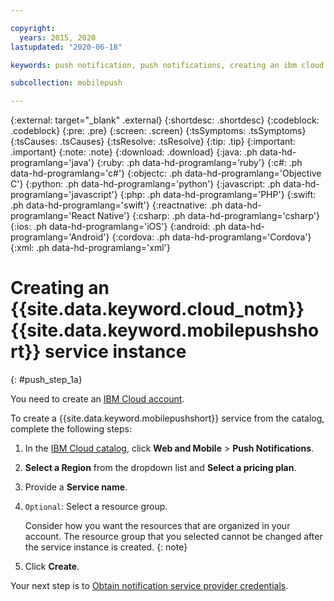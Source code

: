```yaml
---

copyright:
  years: 2015, 2020
lastupdated: "2020-06-18"

keywords: push notification, push notifications, creating an ibm cloud service instance, ibm cloud service

subcollection: mobilepush

---
```


{:external: target="_blank" .external}
{:shortdesc: .shortdesc}
{:codeblock: .codeblock}
{:pre: .pre}
{:screen: .screen}
{:tsSymptoms: .tsSymptoms}
{:tsCauses: .tsCauses}
{:tsResolve: .tsResolve}
{:tip: .tip}
{:important: .important}
{:note: .note}
{:download: .download}
{:java: .ph data-hd-programlang='java'}
{:ruby: .ph data-hd-programlang='ruby'}
{:c#: .ph data-hd-programlang='c#'}
{:objectc: .ph data-hd-programlang='Objective C'}
{:python: .ph data-hd-programlang='python'}
{:javascript: .ph data-hd-programlang='javascript'}
{:php: .ph data-hd-programlang='PHP'}
{:swift: .ph data-hd-programlang='swift'}
{:reactnative: .ph data-hd-programlang='React Native'}
{:csharp: .ph data-hd-programlang='csharp'}
{:ios: .ph data-hd-programlang='iOS'}
{:android: .ph data-hd-programlang='Android'}
{:cordova: .ph data-hd-programlang='Cordova'}
{:xml: .ph data-hd-programlang='xml'}

# Creating an {{site.data.keyword.cloud_notm}} {{site.data.keyword.mobilepushshort}} service instance
{: #push_step_1a}

You need to create an [IBM Cloud account](https://cloud.ibm.com/).

To create a {{site.data.keyword.mobilepushshort}} service from the catalog, complete the following steps:

1. In the [IBM Cloud catalog](https://cloud.ibm.com/catalog), click **Web and Mobile** > **Push Notifications**.
1. **Select a Region** from the dropdown list and **Select a pricing plan**.
1. Provide a **Service name**. 
1. `Optional`: Select a resource group.

   Consider how you want the resources that are organized in your account. The resource group that you selected cannot be changed after the service instance is created. 
   {: note}

1. Click **Create**. 

Your next step is to [Obtain notification service provider credentials](/docs/mobilepush?topic=mobilepush-push_step_1).
